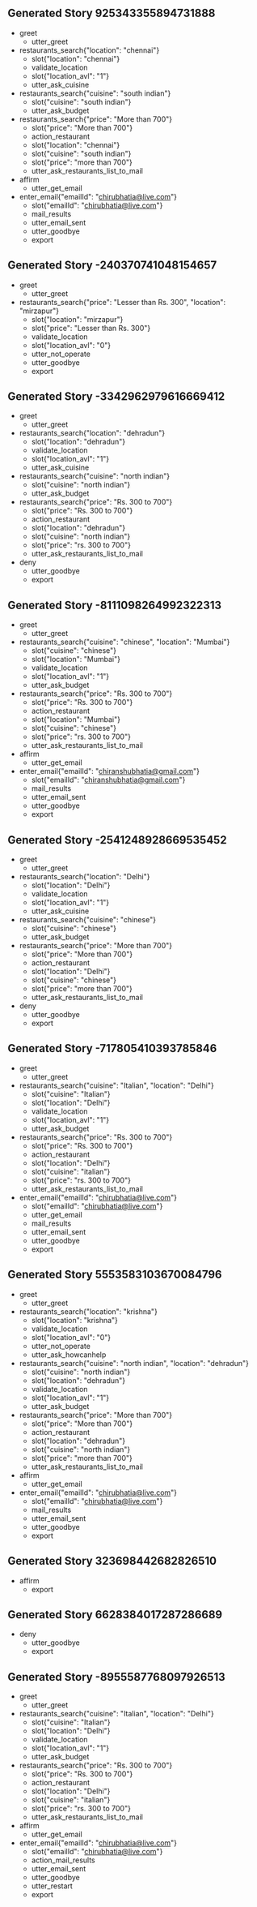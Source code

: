## Generated Story 925343355894731888
* greet
    - utter_greet
* restaurants_search{"location": "chennai"}
    - slot{"location": "chennai"}
    - validate_location
    - slot{"location_avl": "1"}
    - utter_ask_cuisine
* restaurants_search{"cuisine": "south indian"}
    - slot{"cuisine": "south indian"}
    - utter_ask_budget
* restaurants_search{"price": "More than 700"}
    - slot{"price": "More than 700"}
    - action_restaurant
    - slot{"location": "chennai"}
    - slot{"cuisine": "south indian"}
    - slot{"price": "more than 700"}
    - utter_ask_restaurants_list_to_mail
* affirm
    - utter_get_email
* enter_email{"emailId": "chirubhatia@live.com"}
    - slot{"emailId": "chirubhatia@live.com"}
    - mail_results
    - utter_email_sent
    - utter_goodbye
    - export

## Generated Story -240370741048154657
* greet
    - utter_greet
* restaurants_search{"price": "Lesser than Rs. 300", "location": "mirzapur"}
    - slot{"location": "mirzapur"}
    - slot{"price": "Lesser than Rs. 300"}
    - validate_location
    - slot{"location_avl": "0"}
    - utter_not_operate
    - utter_goodbye
    - export

## Generated Story -3342962979616669412
* greet
    - utter_greet
* restaurants_search{"location": "dehradun"}
    - slot{"location": "dehradun"}
    - validate_location
    - slot{"location_avl": "1"}
    - utter_ask_cuisine
* restaurants_search{"cuisine": "north indian"}
    - slot{"cuisine": "north indian"}
    - utter_ask_budget
* restaurants_search{"price": "Rs. 300 to 700"}
    - slot{"price": "Rs. 300 to 700"}
    - action_restaurant
    - slot{"location": "dehradun"}
    - slot{"cuisine": "north indian"}
    - slot{"price": "rs. 300 to 700"}
    - utter_ask_restaurants_list_to_mail
* deny
    - utter_goodbye
    - export

## Generated Story -8111098264992322313
* greet
    - utter_greet
* restaurants_search{"cuisine": "chinese", "location": "Mumbai"}
    - slot{"cuisine": "chinese"}
    - slot{"location": "Mumbai"}
    - validate_location
    - slot{"location_avl": "1"}
    - utter_ask_budget
* restaurants_search{"price": "Rs. 300 to 700"}
    - slot{"price": "Rs. 300 to 700"}
    - action_restaurant
    - slot{"location": "Mumbai"}
    - slot{"cuisine": "chinese"}
    - slot{"price": "rs. 300 to 700"}
    - utter_ask_restaurants_list_to_mail
* affirm
    - utter_get_email
* enter_email{"emailId": "chiranshubhatia@gmail.com"}
    - slot{"emailId": "chiranshubhatia@gmail.com"}
    - mail_results
    - utter_email_sent
    - utter_goodbye
    - export

## Generated Story -2541248928669535452
* greet
    - utter_greet
* restaurants_search{"location": "Delhi"}
    - slot{"location": "Delhi"}
    - validate_location
    - slot{"location_avl": "1"}
    - utter_ask_cuisine
* restaurants_search{"cuisine": "chinese"}
    - slot{"cuisine": "chinese"}
    - utter_ask_budget
* restaurants_search{"price": "More than 700"}
    - slot{"price": "More than 700"}
    - action_restaurant
    - slot{"location": "Delhi"}
    - slot{"cuisine": "chinese"}
    - slot{"price": "more than 700"}
    - utter_ask_restaurants_list_to_mail
* deny
    - utter_goodbye
    - export

## Generated Story -717805410393785846
* greet
    - utter_greet
* restaurants_search{"cuisine": "Italian", "location": "Delhi"}
    - slot{"cuisine": "Italian"}
    - slot{"location": "Delhi"}
    - validate_location
    - slot{"location_avl": "1"}
    - utter_ask_budget
* restaurants_search{"price": "Rs. 300 to 700"}
    - slot{"price": "Rs. 300 to 700"}
    - action_restaurant
    - slot{"location": "Delhi"}
    - slot{"cuisine": "italian"}
    - slot{"price": "rs. 300 to 700"}
    - utter_ask_restaurants_list_to_mail
* enter_email{"emailId": "chirubhatia@live.com"}
    - slot{"emailId": "chirubhatia@live.com"}
    - utter_get_email
    - mail_results
    - utter_email_sent
    - utter_goodbye
    - export

## Generated Story 5553583103670084796
* greet
    - utter_greet
* restaurants_search{"location": "krishna"}
    - slot{"location": "krishna"}
    - validate_location
    - slot{"location_avl": "0"}
    - utter_not_operate
    - utter_ask_howcanhelp
* restaurants_search{"cuisine": "north indian", "location": "dehradun"}
    - slot{"cuisine": "north indian"}
    - slot{"location": "dehradun"}
    - validate_location
    - slot{"location_avl": "1"}
    - utter_ask_budget
* restaurants_search{"price": "More than 700"}
    - slot{"price": "More than 700"}
    - action_restaurant
    - slot{"location": "dehradun"}
    - slot{"cuisine": "north indian"}
    - slot{"price": "more than 700"}
    - utter_ask_restaurants_list_to_mail
* affirm
    - utter_get_email
* enter_email{"emailId": "chirubhatia@live.com"}
    - slot{"emailId": "chirubhatia@live.com"}
    - mail_results
    - utter_email_sent
    - utter_goodbye
    - export

## Generated Story 323698442682826510
* affirm
    - export

## Generated Story 6628384017287286689
* deny
    - utter_goodbye
    - export

## Generated Story -8955587768097926513
* greet
    - utter_greet
* restaurants_search{"cuisine": "Italian", "location": "Delhi"}
    - slot{"cuisine": "Italian"}
    - slot{"location": "Delhi"}
    - validate_location
    - slot{"location_avl": "1"}
    - utter_ask_budget
* restaurants_search{"price": "Rs. 300 to 700"}
    - slot{"price": "Rs. 300 to 700"}
    - action_restaurant
    - slot{"location": "Delhi"}
    - slot{"cuisine": "italian"}
    - slot{"price": "rs. 300 to 700"}
    - utter_ask_restaurants_list_to_mail
* affirm
    - utter_get_email
* enter_email{"emailId": "chirubhatia@live.com"}
    - slot{"emailId": "chirubhatia@live.com"}
    - action_mail_results
    - utter_email_sent
    - utter_goodbye
    - utter_restart
    - export

